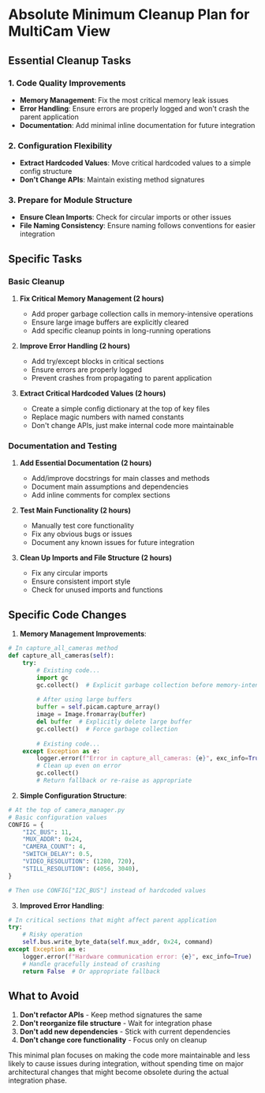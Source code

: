 
# Absolute Minimum Cleanup Plan for MultiCam View

## Essential Cleanup Tasks

### 1. Code Quality Improvements
- **Memory Management**: Fix the most critical memory leak issues
- **Error Handling**: Ensure errors are properly logged and won't crash the parent application
- **Documentation**: Add minimal inline documentation for future integration

### 2. Configuration Flexibility
- **Extract Hardcoded Values**: Move critical hardcoded values to a simple config structure
- **Don't Change APIs**: Maintain existing method signatures

### 3. Prepare for Module Structure
- **Ensure Clean Imports**: Check for circular imports or other issues
- **File Naming Consistency**: Ensure naming follows conventions for easier integration

## Specific Tasks 

### Basic Cleanup

1. **Fix Critical Memory Management (2 hours)**
   - Add proper garbage collection calls in memory-intensive operations
   - Ensure large image buffers are explicitly cleared
   - Add specific cleanup points in long-running operations

2. **Improve Error Handling (2 hours)**
   - Add try/except blocks in critical sections
   - Ensure errors are properly logged
   - Prevent crashes from propagating to parent application

3. **Extract Critical Hardcoded Values (2 hours)**
   - Create a simple config dictionary at the top of key files
   - Replace magic numbers with named constants
   - Don't change APIs, just make internal code more maintainable

### Documentation and Testing

1. **Add Essential Documentation (2 hours)**
   - Add/improve docstrings for main classes and methods
   - Document main assumptions and dependencies
   - Add inline comments for complex sections

2. **Test Main Functionality (2 hours)**
   - Manually test core functionality
   - Fix any obvious bugs or issues
   - Document any known issues for future integration

3. **Clean Up Imports and File Structure (2 hours)**
   - Fix any circular imports
   - Ensure consistent import style
   - Check for unused imports and functions

## Specific Code Changes

1. **Memory Management Improvements**:
```python
# In capture_all_cameras method
def capture_all_cameras(self):
    try:
        # Existing code...
        import gc
        gc.collect()  # Explicit garbage collection before memory-intensive operations
        
        # After using large buffers
        buffer = self.picam.capture_array()
        image = Image.fromarray(buffer)
        del buffer  # Explicitly delete large buffer
        gc.collect()  # Force garbage collection
        
        # Existing code...
    except Exception as e:
        logger.error(f"Error in capture_all_cameras: {e}", exc_info=True)
        # Clean up even on error
        gc.collect()
        # Return fallback or re-raise as appropriate
```

2. **Simple Configuration Structure**:
```python
# At the top of camera_manager.py
# Basic configuration values
CONFIG = {
    "I2C_BUS": 11,
    "MUX_ADDR": 0x24,
    "CAMERA_COUNT": 4,
    "SWITCH_DELAY": 0.5,
    "VIDEO_RESOLUTION": (1280, 720),
    "STILL_RESOLUTION": (4056, 3040),
}

# Then use CONFIG["I2C_BUS"] instead of hardcoded values
```

3. **Improved Error Handling**:
```python
# In critical sections that might affect parent application
try:
    # Risky operation
    self.bus.write_byte_data(self.mux_addr, 0x24, command)
except Exception as e:
    logger.error(f"Hardware communication error: {e}", exc_info=True)
    # Handle gracefully instead of crashing
    return False  # Or appropriate fallback
```

## What to Avoid

1. **Don't refactor APIs** - Keep method signatures the same
2. **Don't reorganize file structure** - Wait for integration phase
3. **Don't add new dependencies** - Stick with current dependencies
4. **Don't change core functionality** - Focus only on cleanup

This minimal plan focuses on making the code more maintainable and less likely to cause issues during integration, without spending time on major architectural changes that might become obsolete during the actual integration phase.